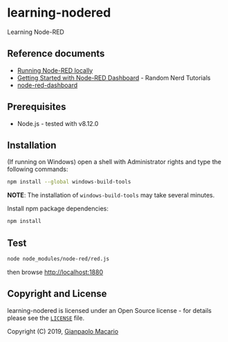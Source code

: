 # learning-nodered

Learning Node-RED

## Reference documents

* [Running Node-RED locally](https://nodered.org/docs/getting-started/local)
* [Getting Started with Node-RED Dashboard](https://randomnerdtutorials.com/getting-started-with-node-red-dashboard/) - Random Nerd Tutorials
* [node-red-dashboard](https://flows.nodered.org/node/node-red-dashboard)

## Prerequisites

* Node.js - tested with v8.12.0

## Installation

(If running on Windows) open a shell with Administrator rights and type the following commands:

```bash
npm install --global windows-build-tools
```

**NOTE**: The installation of `windows-build-tools` may take several minutes.

Install npm package dependencies:

```bash
npm install
```

## Test

```bash
node node_modules/node-red/red.js
```

then browse <http://localhost:1880>

## Copyright and License

learning-nodered is licensed under an Open Source license - for details please see the [`LICENSE`](LICENSE) file.

Copyright (C) 2019, [Gianpaolo Macario](https://gmacario.github.io/)

<!-- EOF -->

